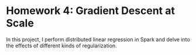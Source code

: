 # Homework 4: Gradient Descent at Scale

In this project, I perform distributed linear regression in Spark and delve into the effects of different kinds of regularization.
